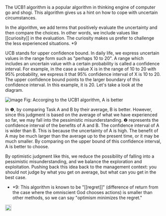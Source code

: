 
The UCB1 algorithm is a popular algorithm in thinking engine of computer go and shogi. This algorithm gives us a hint on how to cope with uncertain circumstances.

In the algorithm, we add terms that positively evaluate the uncertainty and then compare the choices. In other words, we include values ​​like [[curiosity]] in the evaluation. The curiosity makes us prefer to challenge the less experienced situations. *9

UCB stands for upper confidence bound. In daily life, we express uncertain values in the range form such as "perhaps 10 to 20". A range which includes an uncertain value with a certain probability is called a confidence interval. For example, in the case a value X is in the range of 10 to 20 with 95% probability, we express it that 95% confidence interval of X is 10 to 20. The upper confidence bound points to the larger boundary of this confidence interval. In this example, it is 20. Let's take a look at the diagram.

![image](https://gyazo.com/1a2ba78ccede7883880f0c36cb74ecd7/thumb/1000)
Fig: Accorging to the UCB1 algorithm, A is better


In ❶, by comparing Task A and B by their average, B is better. However, since this judgment is based on the average of what we have experienced so far, we may fall into the pessimistic misunderstanding. ❷ represents the confidence interval of the benefits of A and B. The confidence interval of A is wider than B. This is because the uncertainty of A is high. The benefit of A may be much larger than the average up to the present time, or it may be much smaller. By comparing on the upper bound of this confidence interval, A is better to choose.

By optimistic judgment like this, we reduce the possibility of falling into a pessimistic misunderstanding, and we balance the exploration and exploitation. Pushing back this idea back to the management context:  you should not judge by what you get on average, but what can you get in the best case.

- *9: This algorithm is known to be "[[regret]]" (difference of return from the case where the omniscient God chooses actions) is smaller than other methods, so we can say "optimism minimizes the regret."

<img src='https://scrapbox.io/api/pages/nishio/en/icon' alt='en.icon' height="19.5"/>